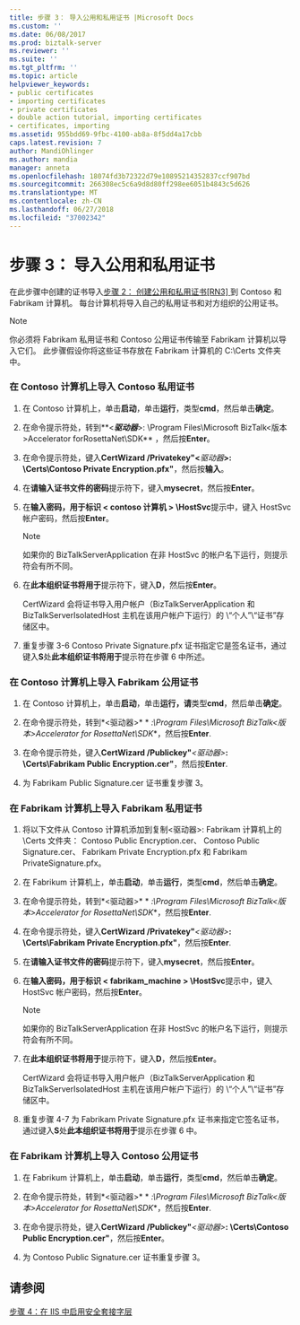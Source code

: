 ```yaml
---
title: 步骤 3： 导入公用和私用证书 |Microsoft Docs
ms.custom: ''
ms.date: 06/08/2017
ms.prod: biztalk-server
ms.reviewer: ''
ms.suite: ''
ms.tgt_pltfrm: ''
ms.topic: article
helpviewer_keywords:
- public certificates
- importing certificates
- private certificates
- double action tutorial, importing certificates
- certificates, importing
ms.assetid: 955bdd69-9fbc-4100-ab8a-8f5dd4a17cbb
caps.latest.revision: 7
author: MandiOhlinger
ms.author: mandia
manager: anneta
ms.openlocfilehash: 18074fd3b72322d79e10895214352837ccf907bd
ms.sourcegitcommit: 266308ec5c6a9d8d80ff298ee6051b4843c5d626
ms.translationtype: MT
ms.contentlocale: zh-CN
ms.lasthandoff: 06/27/2018
ms.locfileid: "37002342"
---
```

# <a name="step-3-importing-public-and-private-certificates"></a>步骤 3： 导入公用和私用证书
在此步骤中创建的证书导入[步骤 2： 创建公用和私用证书&#91;RN3&#93; ](../../adapters-and-accelerators/accelerator-rosettanet/step-2-creating-public-and-private-certificates.md)到 Contoso 和 Fabrikam 计算机。 每台计算机将导入自己的私用证书和对方组织的公用证书。  
  
> [!NOTE]
>  你必须将 Fabrikam 私用证书和 Contoso 公用证书传输至 Fabrikam 计算机以导入它们。 此步骤假设你将这些证书存放在 Fabrikam 计算机的 C:\Certs 文件夹中。  
  
### <a name="to-import-the-contoso-private-certificates-on-the-contoso-computer"></a>在 Contoso 计算机上导入 Contoso 私用证书  
  
1. 在 Contoso 计算机上，单击**启动**，单击**运行**，类型**cmd**，然后单击**确定**。  
  
2. 在命令提示符处，转到**\<**<em>驱动器</em>**\>: \Program Files\Microsoft BizTalk\<版本\>Accelerator forRosettaNet\SDK** ，然后按**Enter**。  
  
3. 在命令提示符处，键入**CertWizard /Privatekey"\<**<em>驱动器</em>**\>: \Certs\Contoso Private Encryption.pfx"**，然后按**输入**。  
  
4. 在**请输入证书文件的密码**提示符下，键入**mysecret**，然后按**Enter**。  
  
5. 在**输入密码，用于标识 < contoso 计算机 > \HostSvc**提示中，键入 HostSvc 帐户密码，然后按**Enter**。  
  
   > [!NOTE]
   >  如果你的 BizTalkServerApplication 在非 HostSvc 的帐户名下运行，则提示符会有所不同。  
  
6. 在**此本组织证书将用于**提示符下，键入**D**，然后按**Enter**。  
  
    CertWizard 会将证书导入用户帐户（BizTalkServerApplication 和 BizTalkServerIsolatedHost 主机在该用户帐户下运行）的 \“个人”\“证书”存储区中。  
  
7. 重复步骤 3-6 Contoso Private Signature.pfx 证书指定它是签名证书，通过键入**S**处**此本组织证书将用于**提示符在步骤 6 中所述。  
  
### <a name="to-import-the-fabrikam-public-certificates-on-the-contoso-computer"></a>在 Contoso 计算机上导入 Fabrikam 公用证书  
  
1.  在 Contoso 计算机上，单击**启动**，单击**运行，请**类型**cmd**，然后单击**确定**。  
  
2.  在命令提示符处，转到*\<驱动器\>* * *:\Program Files\Microsoft BizTalk\<版本\>Accelerator for RosettaNet\SDK**，然后按**Enter**.  
  
3.  在命令提示符处，键入**CertWizard /Publickey"***\<驱动器\>***: \Certs\Fabrikam Public Encryption.cer"**，然后按**Enter**.  
  
4.  为 Fabrikam Public Signature.cer 证书重复步骤 3。  
  
### <a name="to-import-the-fabrikam-private-certificates-on-the-fabrikam-computer"></a>在 Fabrikam 计算机上导入 Fabrikam 私用证书  
  
1.  将以下文件从 Contoso 计算机添加到复制\<驱动器\>: Fabrikam 计算机上的 \Certs 文件夹： Contoso Public Encryption.cer、 Contoso Public Signature.cer、 Fabrikam Private Encryption.pfx 和 Fabrikam PrivateSignature.pfx。  
  
2.  在 Fabrikum 计算机上，单击**启动**，单击**运行**，类型**cmd**，然后单击**确定**。  
  
3.  在命令提示符处，转到*\<驱动器\>* * *:\Program Files\Microsoft BizTalk\<版本\>Accelerator for RosettaNet\SDK**，然后按**Enter**.  
  
4.  在命令提示符处，键入**CertWizard /Privatekey"***\<驱动器\>***: \Certs\Fabrikam Private Encryption.pfx"**，然后按**Enter**.  
  
5.  在**请输入证书文件的密码**提示符下，键入**mysecret**，然后按**Enter**。  
  
6.  在**输入密码，用于标识 < fabrikam_machine > \HostSvc**提示中，键入 HostSvc 帐户密码，然后按**Enter**。  
  
    > [!NOTE]
    >  如果你的 BizTalkServerApplication 在非 HostSvc 的帐户名下运行，则提示符会有所不同。  
  
7.  在**此本组织证书将用于**提示符下，键入**D**，然后按**Enter**。  
  
     CertWizard 会将证书导入用户帐户（BizTalkServerApplication 和 BizTalkServerIsolatedHost 主机在该用户帐户下运行）的 \“个人”\“证书”存储区中。  
  
8.  重复步骤 4-7 为 Fabrikam Private Signature.pfx 证书来指定它签名证书，通过键入**S**处**此本组织证书将用于**提示在步骤 6 中。  
  
### <a name="to-import-the-contoso-public-certificates-on-the-fabrikam-computer"></a>在 Fabrikam 计算机上导入 Contoso 公用证书  
  
1.  在 Fabrikum 计算机上，单击**启动**，单击**运行**，类型**cmd**，然后单击**确定**。  
  
2.  在命令提示符处，转到*\<驱动器\>* * *:\Program Files\Microsoft BizTalk\<版本\>Accelerator for RosettaNet\SDK**，然后按**Enter**.  
  
3.  在命令提示符处，键入**CertWizard /Publickey"***\<驱动器\>***: \Certs\Contoso Public Encryption.cer"**，然后按**Enter**。  
  
4.  为 Contoso Public Signature.cer 证书重复步骤 3。  
  
## <a name="see-also"></a>请参阅  
 [步骤 4：在 IIS 中启用安全套接字层](../../adapters-and-accelerators/accelerator-rosettanet/step-4-enabling-secure-sockets-layer-in-iis.md)
